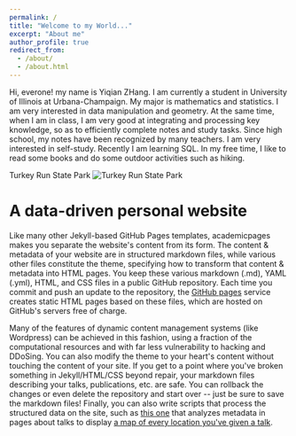 ```yaml
---
permalink: /
title: "Welcome to my World..."
excerpt: "About me"
author_profile: true
redirect_from: 
  - /about/
  - /about.html
---
```


Hi, everone! my name is Yiqian ZHang. I am currently a student in University of Illinois at Urbana-Champaign. My major is mathematics and statistics. I am very interested in data manipulation and geometry. At the same time, when I am in class, I am very good at integrating and processing key knowledge, so as to efficiently complete notes and study tasks. Since high school, my notes have been recognized by many teachers. I am very interested in self-study. Recently I am learning SQL. In my free time, I like to read some books and do some outdoor activities such as hiking. 

Turkey Run State Park
![Turkey Run State Park](/images/editing-talk.png)



A data-driven personal website
======
Like many other Jekyll-based GitHub Pages templates, academicpages makes you separate the website's content from its form. The content & metadata of your website are in structured markdown files, while various other files constitute the theme, specifying how to transform that content & metadata into HTML pages. You keep these various markdown (.md), YAML (.yml), HTML, and CSS files in a public GitHub repository. Each time you commit and push an update to the repository, the [GitHub pages](https://pages.github.com/) service creates static HTML pages based on these files, which are hosted on GitHub's servers free of charge.

Many of the features of dynamic content management systems (like Wordpress) can be achieved in this fashion, using a fraction of the computational resources and with far less vulnerability to hacking and DDoSing. You can also modify the theme to your heart's content without touching the content of your site. If you get to a point where you've broken something in Jekyll/HTML/CSS beyond repair, your markdown files describing your talks, publications, etc. are safe. You can rollback the changes or even delete the repository and start over -- just be sure to save the markdown files! Finally, you can also write scripts that process the structured data on the site, such as [this one](https://github.com/academicpages/academicpages.github.io/blob/master/talkmap.ipynb) that analyzes metadata in pages about talks to display [a map of every location you've given a talk](https://academicpages.github.io/talkmap.html).

